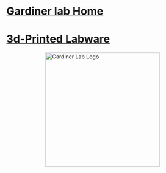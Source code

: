 
<h1><a href="https://gardinerlab.org/">Gardiner lab Home</a></h1>  
<h1><a href="./3d-Printed_Labware.md">3d-Printed Labware</a></h1>
<img src="https://gardinerlab.org/wp-content/uploads/2022/10/g-logo-2.png" alt="Gardiner Lab Logo" width="300" height="300" style="display: block; margin-left: auto; margin-right: auto;">


 





